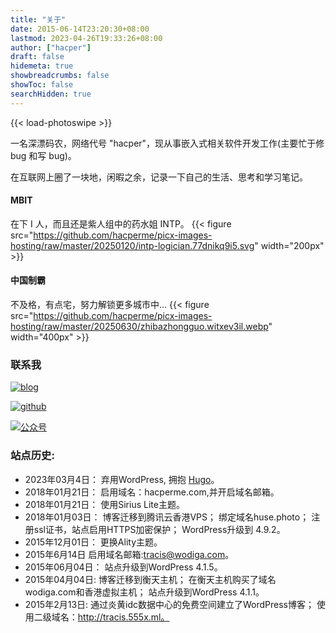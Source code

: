 ```yaml
---
title: "关于"
date: 2015-06-14T23:20:30+08:00
lastmod: 2023-04-26T19:33:26+08:00
author: ["hacper"]
draft: false
hidemeta: true
showbreadcrumbs: false
showToc: false
searchHidden: true
---
```

{{< load-photoswipe >}}

一名深漂码农，网络代号 "hacper"，现从事嵌入式相关软件开发工作(主要忙于修 bug 和写 bug)。

在互联网上圈了一块地，闲暇之余，记录一下自己的生活、思考和学习笔记。

#### MBIT

在下 I 人，而且还是紫人组中的药水姐 INTP。
{{< figure src="https://github.com/hacperme/picx-images-hosting/raw/master/20250120/intp-logician.77dnikq9i5.svg" width="200px" >}}

#### 中国制霸

不及格，有点宅，努力解锁更多城市中...
{{< figure src="https://github.com/hacperme/picx-images-hosting/raw/master/20250630/zhibazhongguo.witxev3il.webp" width="400px" >}}

### 联系我

[![blog](https://img.shields.io/badge/Blog-ffffff.svg?&style=for-the-badge&logo=hugo&logoColor=green)](https://hacperme.com/)

[![github](https://img.shields.io/badge/Github-ffffff.svg?&style=for-the-badge&logo=github&logoColor=black)](https://github.com/hacperme/)

[![公众号](https://img.shields.io/badge/WeChat-ffffff.svg?&style=for-the-badge&logo=WeChat&logoColor=green)](https://github.com/hacperme/picx_hosting/raw/master/20210507/qrcode_for_gh_b1444a13ac67_258.4g56jp6fs4y0.jpg)



### 站点历史:

- 2023年03月4日： 弃用WordPress, 拥抱 [Hugo](https://gohugo.io/)。
- 2018年01月21日： 启用域名：hacperme.com,并开启域名邮箱。
- 2018年01月21日： 使用Sirius Lite主题。
- 2018年01月03日： 博客迁移到腾讯云香港VPS； 绑定域名huse.photo； 注册ssl证书，站点启用HTTPS加密保护； WordPress升级到 4.9.2。
- 2015年12月01日： 更换Ality主题。
- 2015年6月14日 启用域名邮箱:tracis@wodiga.com。
- 2015年06月04日： 站点升级到WordPress 4.1.5。
- 2015年04月04日: 博客迁移到衡天主机； 在衡天主机购买了域名wodiga.com和香港虚拟主机； 站点升级到WordPress 4.1.1。
- 2015年2月13日: 通过炎黄idc数据中心的免费空间建立了WordPress博客； 使用二级域名：http://tracis.555x.ml。